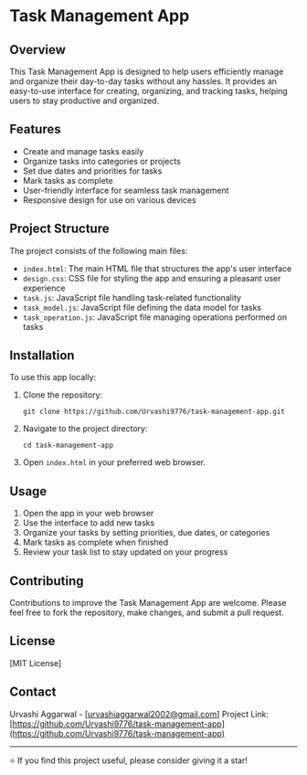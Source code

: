 # Task Management App

## Overview
This Task Management App is designed to help users efficiently manage and organize their day-to-day tasks without any hassles. It provides an easy-to-use interface for creating, organizing, and tracking tasks, helping users to stay productive and organized.

## Features
- Create and manage tasks easily
- Organize tasks into categories or projects
- Set due dates and priorities for tasks
- Mark tasks as complete
- User-friendly interface for seamless task management
- Responsive design for use on various devices

## Project Structure
The project consists of the following main files:

- `index.html`: The main HTML file that structures the app's user interface
- `design.css`: CSS file for styling the app and ensuring a pleasant user experience
- `task.js`: JavaScript file handling task-related functionality
- `task_model.js`: JavaScript file defining the data model for tasks
- `task_operation.js`: JavaScript file managing operations performed on tasks

## Installation
To use this app locally:

1. Clone the repository:
   ```
   git clone https://github.com/Urvashi9776/task-management-app.git
   ```
2. Navigate to the project directory:
   ```
   cd task-management-app
   ```
3. Open `index.html` in your preferred web browser.

## Usage
1. Open the app in your web browser
2. Use the interface to add new tasks
3. Organize your tasks by setting priorities, due dates, or categories
4. Mark tasks as complete when finished
5. Review your task list to stay updated on your progress

## Contributing
Contributions to improve the Task Management App are welcome. Please feel free to fork the repository, make changes, and submit a pull request.

## License
[MIT License]

## Contact
Urvashi Aggarwal - [urvashiaggarwal2002@gmail.com]
Project Link: [https://github.com/Urvashi9776/task-management-app](https://github.com/Urvashi9776/task-management-app)

---

⭐️ If you find this project useful, please consider giving it a star!
